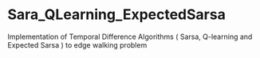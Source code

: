 # Sara_QLearning_ExpectedSarsa
Implementation of  Temporal Difference Algorithms ( Sarsa, Q-learning and Expected Sarsa ) to edge walking problem
